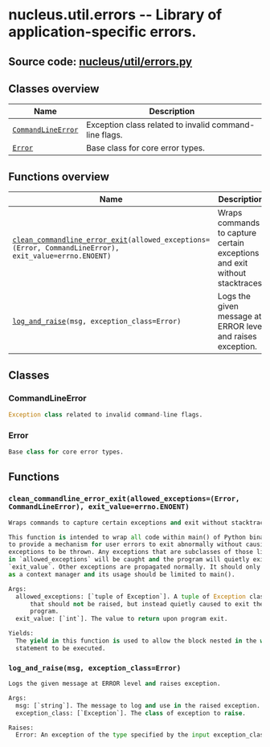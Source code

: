 # nucleus.util.errors -- Library of application-specific errors.
**Source code:** [nucleus/util/errors.py](https://github.com/google/nucleus/tree/master/nucleus/util/errors.py)
---


## Classes overview
Name | Description
-----|------------
[`CommandLineError`](#commandlineerror) | Exception class related to invalid command-line flags.
[`Error`](#error) | Base class for core error types.

## Functions overview
Name | Description
-----|------------
[`clean_commandline_error_exit`](#clean_commandline_error_exit)`(allowed_exceptions=(Error, CommandLineError), exit_value=errno.ENOENT)` | Wraps commands to capture certain exceptions and exit without stacktraces.
[`log_and_raise`](#log_and_raise)`(msg, exception_class=Error)` | Logs the given message at ERROR level and raises exception.

## Classes
### CommandLineError
```python
Exception class related to invalid command-line flags.
```

### Error
```python
Base class for core error types.
```

## Functions
### `clean_commandline_error_exit(allowed_exceptions=(Error, CommandLineError), exit_value=errno.ENOENT)`<a name="clean_commandline_error_exit"></a>
```python
Wraps commands to capture certain exceptions and exit without stacktraces.

This function is intended to wrap all code within main() of Python binaries
to provide a mechanism for user errors to exit abnormally without causing
exceptions to be thrown. Any exceptions that are subclasses of those listed
in `allowed_exceptions` will be caught and the program will quietly exit with
`exit_value`. Other exceptions are propagated normally. It should only be used
as a context manager and its usage should be limited to main().

Args:
  allowed_exceptions: [`tuple of Exception`]. A tuple of Exception classes
      that should not be raised, but instead quietly caused to exit the
      program.
  exit_value: [`int`]. The value to return upon program exit.

Yields:
  The yield in this function is used to allow the block nested in the with
  statement to be executed.
```

### `log_and_raise(msg, exception_class=Error)`<a name="log_and_raise"></a>
```python
Logs the given message at ERROR level and raises exception.

Args:
  msg: [`string`]. The message to log and use in the raised exception.
  exception_class: [`Exception`]. The class of exception to raise.

Raises:
  Error: An exception of the type specified by the input exception_class.
```

